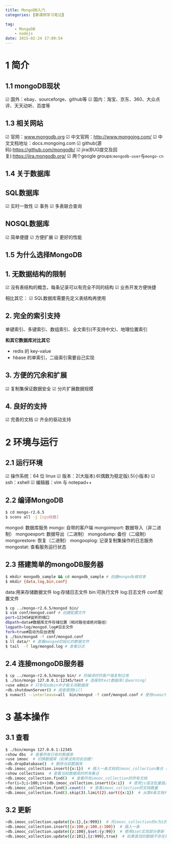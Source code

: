 ```yaml
---
title: MongoDB入门
categories: [慕课网学习笔记]

tag:
    - MongoDB
    - nodejs
date: 2015-02-24 17:09:54
---
```


# 1 简介
## 1.1 mongoDB现状
☑ 国外：ebay、sourceforge、github等
☑ 国内：淘宝、京东、360、大众点评、天天动听、百度等

## 1.3 相关网站
☑ 官网：www.mongodb.org
☑ 中文官网：http://www.mongoing.com/
☑ 中文文档地址：docs.mongoing.com
☑ github(源码):https://github.com/mongodb/
☑ jira(BUG提交及回复):https://jira.mongodb.org/
☑ 两个google groups:`mongodb-user`与`mongo-cn`

## 1.4 关于数据库
## SQL数据库
☑ 实时一致性
☑ 事务
☑ 多表联合查询

## NOSQL数据库
☑ 简单便捷
☑ 方便扩展
☑ 更好的性能

## 1.5 为什么选择MongoDB

## 1. 无数据结构的限制
☑ 没有表结构的概念，每条记录可以有完全不同的结构
☑ 业务开发方便快捷

相比其它：
☑ SQL数据库需要先定义表结构再使用

## 2. 完全的索引支持
单键索引、多键索引、数组索引、全文索引(不支持中文)、地理位置索引

**和其它数据库对比其它**

+ redis 的 key-value
+ hbase 的单索引，二级索引需要自己实现

## 3. 方便的冗余和扩展
☑ 复制集保证数据安全
☑ 分片扩展数据规模

## 4. 良好的支持
☑ 完善的文档
☑ 齐全的驱动支持

# 2 环境与运行

## 2.1 运行环境
☑ 操作系统：64 位 linux
☑ 版本：2(大版本).6(偶数为稳定版).5(小版本)
☑ ssh：xshell
☑ 编辑器：vim 与 notepad++

## 2.2 编译MongoDB

```bash
$ cd mongo-r2.6.5
$ scons all -j [cpu核数]
```

mongod: 数据库服务
mongo: 自带的客户端
mongoimport: 数据导入（非二进制）
mongoexport: 数据导出（二进制）
mongodump: 备份（二级制）
mongorestore: 恢复（二进制）
mongooplog: 记录复制集操作的日志服务
mongostat: 查看服务运行状态

## 2.3 搭建简单的mongoDB服务器

```bash
$ mkdir mongodb_sample && cd mongodb_sample # 创建mongodb根目录
$ mkdir {data,log,bin,conf}
```

data:用来存储数据文件
log:存储日志文件
bin:可执行文件
log:日志文件
conf:配置文件

```bash
$ cp ../mongo-r2.6.5/mongod bin/ 
$ vim conf/mongod.conf # 创建配置文件
port=12345#监听的端口
dbpath=data#数据库文件存储位置（相对路径或绝对路径）
logpath=log/mongod.log#日志文件
fork=true#启动为后台进程
$ ./bin/mongod -f conf/mongod.conf
$ ll data/* # 查看mongod初始化的数据文件
$ tail  -f log/mongod.log # 查看日志
```

## 2.4 连接mongoDB服务器

```bash
$ cp ../mongo-r2.6.5/mongo bin/ # 将编译好的客户端复制过来
$ ./bin/mongo 127.0.0.1:12345/test # 连接到test数据库(会warning)
>use admin # 只有在admin中才能关闭数据库
>db.shutdownServer() # 或者使用kill
$ numactl --interleave=all  bin/mongod -f conf/mongod.conf # 使用numactl的方式重新启动,这样就不会出现警告
```

# 3 基本操作
## 3.1 查看

```bash
$ ./bin/mongo 127.0.0.1:12345
>show dbs  # 查看所有已有的数据库
>use imooc  # 切换数据库（如果没有则会创建）
>db.dropDatabase()  # 删除当前数据库
>db.imooc_collection.insert({x:1})  # 插入一条文档到imooc_collection集合（没有则创建）
>show collections  # 查看当前数据库的所有集合
>db.imooc_collection.find()  # 查看所有imooc_collection的所有文档
>for(i=3;i<100;i++)db.imooc_collection.insert({x:i})  # 使用js语法批量插入
>db.imooc_collection.find().count()  # 查看imooc_collection的文档数量
>db.imooc_collection.find().skip(3).limit(2).sort({x:1})  # 从第4条文档开始返回两条，并以x排序
```

## 3.2 更新

```bash
>db.imooc_collection.update({x:1},{x:999})  # 将imooc_collection的x为1的文档修改为{x:999}(全部更新)
>db.imooc_collection.insert({x:100,y:100,z:100})  # 插入一条
>db.imooc_collection.update({z:100},$set:{y:99})  # 使用$set实现部分更新
>db.imooc_xollection.update({z:101},{z:999},true)  # 如果查找的数据不存在则使用第二个参数创建之
```